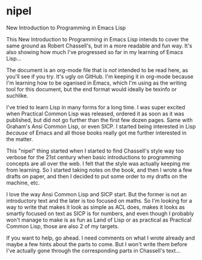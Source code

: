 # nipel
New Introduction to Programming in Emacs Lisp

This New Introduction to Programming in Emacs Lisp intends to cover the same ground as Robert Chassell's, but in a more readable and fun way. It's also showing how much I've progressed so far in my learning of Emacs Lisp...

The document is an org-mode file that is *not* intended to be read here, as you'll see if you try. It's ugly on GitHub. I'm keeping it in org-mode because I'm learning how to be oganised in Emacs, which I'm using as the writing tool for this document, but the end format would ideally be texinfo or suchlike.

I've tried to learn Lisp in many forms for a long time. I was super excited when Practical Common Lisp was released, ordered it as soon as it was published, but did not go further than the first few dozen pages. Same with Graham's Ansi Common Lisp, or even SICP. I started being interested in Lisp *because* of Emacs and all those books really got me further interested in the matter.

This "nipel" thing started when I started to find Chassell's style way too verbose for the 21st century when basic introductions to programming concepts are all over the web. I felt that the style was actually keeping me from learning. So I started taking notes on the book, and then I wrote a few drafts on paper, and then I decided to put some order to my drafts on the machine, etc.

I love the way Ansi Common Lisp and SICP start. But the former is not an introductory text and the later is too focused on maths. So I'm looking for a way to write that makes it look as simple as ACL does, makes it looks as smartly focused on text as SICP is for numbers, and even though I probably won't manage to make is as fun as Land of Lisp or as practical as Practical Common Lisp, those are also 2 of my targets.

If you want to help, go ahead. I need comments on what I wrote already and maybe a few hints about the parts to come. But I won't write them before I've actually gone through the corresponding parts in Chassell's text...
